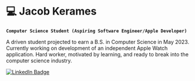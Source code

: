 # :computer: Jacob Kerames

**`Computer Science Student (Aspiring Software Engineer/Apple Developer)`**

A driven student projected to earn a B.S. in Computer Science in May 2023. Currently working on development of an independent Apple Watch application. Hard worker, motivated by learning, and ready to break into the computer science industry.

<p align="left">
  <a href="https://www.linkedin.com/in/jacob-kerames/">
    <img src="https://img.shields.io/badge/LinkedIn-blue?style=for-the-badge&logo=linkedin&logoColor=white" alt="LinkedIn Badge"/>
  </a>
</p>
